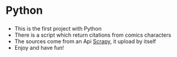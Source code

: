 # Python
###
* This is the first project with Python
* There is a script which return citations from comics characters
* The sources come from an Api [Scrapy](https://scrapy.org/), it upload by itself
* Enjoy and have fun!

